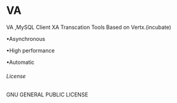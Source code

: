 # VA

VA ,MySQL Client XA Transcation Tools Based on Vertx.(incubate)

•Asynchronous

•High performance

•Automatic



###### License

GNU GENERAL PUBLIC LICENSE